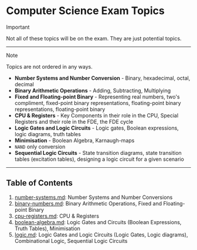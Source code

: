 # Computer Science Exam Topics

> [!IMPORTANT]
> Not all of these topics will be on the exam. They are just potential topics.

***

> [!NOTE]
> Topics are not ordered in any ways.

- **Number Systems and Number Conversion** - Binary, hexadecimal, octal, decimal
- **Binary Arithmetic Operations** - Adding, Subtracting, Multiplying
- **Fixed and Floating-point Binary** - Representing real numbers, two's compliment, fixed-point binary representations, floating-point binary representations, floating-point binary
- **CPU & Registers** - Key Components in their role in the CPU, Special Registers and their role in the FDE, the FDE cycle
- **Logic Gates and Logic Circuits** - Logic gates, Boolean expressions, logic diagrams, truth tables
- **Minimisation** - Boolean Algebra, Karnaugh-maps
- `NAND` only conversion
- **Sequential Logic Circuits** - State transition diagrams, state transition tables (excitation tables), designing a logic circuit for a given scenario

***

## Table of Contents
1. [number-systems.md](number-systems.md): Number Systems and Number Conversions
2. [binary-numbers.md](binary-numbers.md): Binary Arithmetic Operations, Fixed and Floating-point Binary
3. [cpu-registers.md](cpu-registers.md): CPU & Registers
4. [boolean-algebra.md](boolean-algebra.md): Logic Gates and Circuits (Boolean Expressions, Truth Tables), Minimisation
5. [logic.md](logic.md): Logic Gates and Logic Circuits (Logic Gates, Logic diagrams), Combinational Logic, Sequential Logic Circuits
